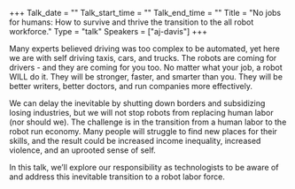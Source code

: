 +++
Talk_date = ""
Talk_start_time = ""
Talk_end_time = ""
Title = "No jobs for humans: How to survive and thrive the transition to the all robot workforce."
Type = "talk"
Speakers = ["aj-davis"]
+++

Many experts believed driving was too complex to be automated, yet here we are with self driving taxis, cars, and trucks. The robots are coming for drivers - and they are coming for you too. No matter what your job, a robot WILL do it. They will be stronger, faster, and smarter than you. They will be better writers, better doctors, and run companies more effectively.

We can delay the inevitable by shutting down borders and subsidizing losing industries, but we will not stop robots from replacing human labor (nor should we). The challenge is in the transition from a human labor to the robot run economy. Many people will struggle to find new places for their skills, and the result could be increased income inequality, increased violence, and an uprooted sense of self.

In this talk, we’ll explore our responsibility as technologists to be aware of and address this inevitable transition to a robot labor force.
